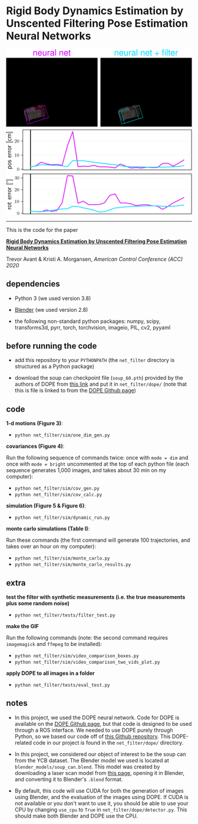 # Rigid Body Dynamics Estimation by Unscented Filtering Pose Estimation Neural Networks

![alt text](results/animation/animation.gif)

---

This is the code for the paper

[**Rigid Body Dynamics Estimation by Unscented Filtering Pose Estimation Neural Networks**]()

Trevor Avant & Kristi A. Morgansen, *American Control Conference (ACC) 2020*


## dependencies

* Python 3 (we used version 3.8)

* [Blender](https://www.blender.org) (we used version 2.8)

* the following non-standard python packages: numpy, scipy, transforms3d, pyrr, torch, torchvision, imageio, PIL, cv2, pyyaml


## before running the code

* add this repository to your `PYTHONPATH` (the `net_filter` directory is structured as a Python package)

* download the soup can checkpoint file (`soup_60.pth`) provided by the authors of DOPE from [this link](https://drive.google.com/drive/folders/1DfoA3m_Bm0fW8tOWXGVxi4ETlLEAgmcg) and put it in `net_filter/dope/` (note that this is file is linked to from the [DOPE Github page](https://github.com/NVlabs/Deep_Object_Pose))


## code

**1-d motions (Figure 3)**:
* `python net_filter/sim/one_dim_gen.py`

**covariances (Figure 4)**:

Run the following sequence of commands twice: once with `mode = dim` and once with `mode = bright` uncommented at the top of each python file (each sequence generates 1,000 images, and takes about 30 min on my computer):
* `python net_filter/sim/cov_gen.py`
* `python net_filter/sim/cov_calc.py`

**simulation (Figure 5 \& Figure 6)**:
* `python net_filter/sim/dynamic_run.py`

**monte carlo simulations (Table I)**: 

Run these commands (the first command will generate 100 trajectories, and takes over an hour on my computer):
* `python net_filter/sim/monte_carlo.py`
* `python net_filter/sim/monte_carlo_results.py`


## extra

**test the filter with synthetic measurements (i.e. the true measurements plus some random noise)**
* `python net_filter/tests/filter_test.py`

**make the GIF**

Run the following commands (note: the second command requires `imagemagick` and `ffmpeg` to be installed):
* `python net_filter/sim/video_comparison_boxes.py`
* `python net_filter/sim/video_comparison_two_vids_plot.py`

**apply DOPE to all images in a folder**
* `python net_filter/tests/eval_test.py`

## notes
* In this project, we used the DOPE neural network. Code for DOPE is available on the [DOPE Github page](https://github.com/NVlabs/Deep_Object_Pose), but that code is designed to be used through a ROS interface. We needed to use DOPE purely through Python, so we based our code off of [this Github repository](https://github.com/Abdul-Mukit/dope_exp). This DOPE-related code in our project is found in the `net_filter/dope/` directory.

* In this project, we considered our object of interest to be the soup can from the YCB dataset. The Blender model we used is located at `blender_models/soup_can.blend`. This model was created by downloading a laser scan model from [this page](http://ycb-benchmarks.s3-website-us-east-1.amazonaws.com/), opening it in Blender, and converting it to Blender's `.blend` format.

* By default, this code will use CUDA for both the generation of images using Blender, and the evaluation of the images using DOPE. If CUDA is not available or you don't want to use it, you should be able to use your CPU by changing `use_cpu` to `True` in `net_filter/dope/detector.py`. This should make both Blender and DOPE use the CPU.

